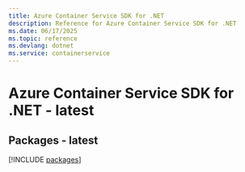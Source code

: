 ```yaml
---
title: Azure Container Service SDK for .NET
description: Reference for Azure Container Service SDK for .NET
ms.date: 06/17/2025
ms.topic: reference
ms.devlang: dotnet
ms.service: containerservice
---
```

# Azure Container Service SDK for .NET - latest
## Packages - latest
[!INCLUDE [packages](container-service-index.md)]